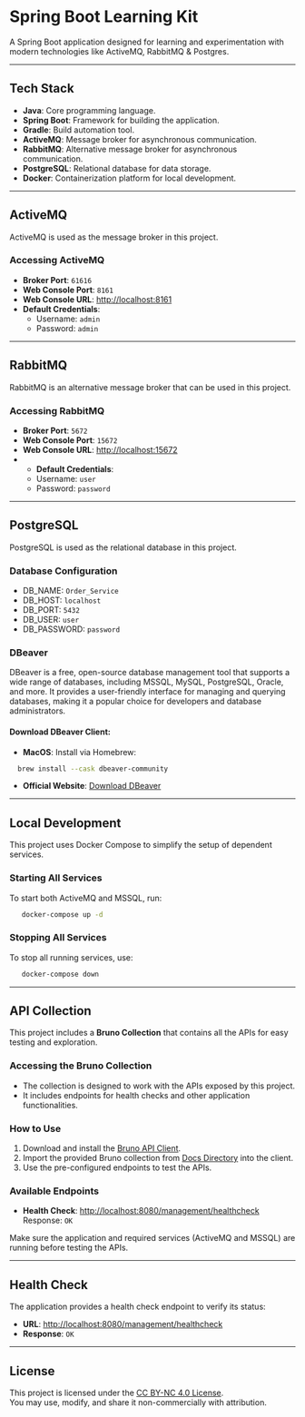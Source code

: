 # Spring Boot Learning Kit

A Spring Boot application designed for learning and experimentation with modern technologies like ActiveMQ, RabbitMQ & Postgres.

---

## **Tech Stack**
- **Java**: Core programming language.
- **Spring Boot**: Framework for building the application.
- **Gradle**: Build automation tool.
- **ActiveMQ**: Message broker for asynchronous communication.
- **RabbitMQ**: Alternative message broker for asynchronous communication.
- **PostgreSQL**: Relational database for data storage.
- **Docker**: Containerization platform for local development.

---

## **ActiveMQ**
ActiveMQ is used as the message broker in this project.

### **Accessing ActiveMQ**
- **Broker Port**: `61616`
- **Web Console Port**: `8161`
- **Web Console URL**: [http://localhost:8161](http://localhost:8161)
- **Default Credentials**:
    - Username: `admin`
    - Password: `admin`

---

## **RabbitMQ**
RabbitMQ is an alternative message broker that can be used in this project.
### **Accessing RabbitMQ**
- **Broker Port**: `5672`
- **Web Console Port**: `15672`
- **Web Console URL**: [http://localhost:15672](http://localhost:15672)
- - **Default Credentials**:
  - Username: `user`
  - Password: `password`

---

## **PostgreSQL**
PostgreSQL is used as the relational database in this project.

### **Database Configuration**
- DB_NAME: `Order_Service`
- DB_HOST: `localhost`
- DB_PORT: `5432`
- DB_USER: `user`
- DB_PASSWORD: `password`

### **DBeaver**

DBeaver is a free, open-source database management tool that supports a wide range of databases, including MSSQL, MySQL,
PostgreSQL, Oracle, and more. It provides a user-friendly interface for managing and querying databases, making it a 
popular choice for developers and database administrators.

#### **Download DBeaver Client**:
- **MacOS**: Install via Homebrew:
```bash
  brew install --cask dbeaver-community
  ```
- **Official Website**: [Download DBeaver](https://dbeaver.io/download/)

---

## **Local Development**
This project uses Docker Compose to simplify the setup of dependent services.

### **Starting All Services**
To start both ActiveMQ and MSSQL, run:
```bash
   docker-compose up -d
```

### **Stopping All Services**
To stop all running services, use:
```bash
   docker-compose down
```

---

## **API Collection**
This project includes a **Bruno Collection** that contains all the APIs for easy testing and exploration.

### **Accessing the Bruno Collection**
- The collection is designed to work with the APIs exposed by this project.
- It includes endpoints for health checks and other application functionalities.

### **How to Use**
1. Download and install the [Bruno API Client](https://www.usebruno.com/).
2. Import the provided Bruno collection from [Docs Directory](docs/SpringBoot%20Learning%20Kit%20-%20APIs) into the client.
3. Use the pre-configured endpoints to test the APIs.

### **Available Endpoints**
- **Health Check**: [http://localhost:8080/management/healthcheck](http://localhost:8080/management/healthcheck)  
  Response: `OK`

Make sure the application and required services (ActiveMQ and MSSQL) are running before testing the APIs.

---

## **Health Check**
The application provides a health check endpoint to verify its status:
- **URL**: [http://localhost:8080/management/healthcheck](http://localhost:8080/management/healthcheck)
- **Response**: `OK`

---

## **License**

This project is licensed under the [CC BY-NC 4.0 License](https://creativecommons.org/licenses/by-nc/4.0/).  
You may use, modify, and share it non-commercially with attribution.